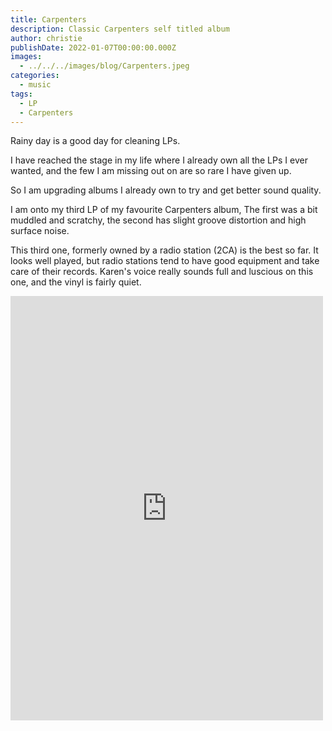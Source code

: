 ```yaml
---
title: Carpenters
description: Classic Carpenters self titled album
author: christie
publishDate: 2022-01-07T00:00:00.000Z
images:
  - ../../../images/blog/Carpenters.jpeg
categories:
  - music
tags:
  - LP
  - Carpenters
---
```

Rainy day is a good day for cleaning LPs.

I have reached the stage in my life where I already own all the LPs I ever wanted, and the few I am missing out on are so rare I have given up.

So I am upgrading albums I already own to try and get better sound quality.

I am onto my third LP of my favourite Carpenters album, The first was a bit muddled and scratchy, the second has slight groove distortion and high surface noise.

This third one, formerly owned by a radio station (2CA) is the best so far. It looks well played, but radio stations tend to have good equipment and take care of their records. Karen's voice really sounds full and luscious on this one, and the vinyl is fairly quiet.

<iframe src="https://www.facebook.com/plugins/post.php?href=https%3A%2F%2Fwww.facebook.com%2Fchris1.tham%2Fposts%2Fpfbid02rT7Nz3GrTsjTw6MEkF2TCK22UEVXKrwZGStV4shJUANpSmbyaDjj4kETnBVzrxZel&show_text=true&width=500" width="500" height="679" style="border:none;overflow:hidden" scrolling="no" frameborder="0" allowfullscreen="true" allow="autoplay; clipboard-write; encrypted-media; picture-in-picture; web-share"></iframe>
